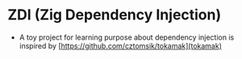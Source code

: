 # ZDI (Zig Dependency Injection)
- A toy project for learning purpose about dependency injection is inspired by [https://github.com/cztomsik/tokamak](tokamak)
